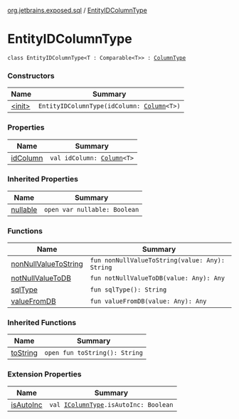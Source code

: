 [org.jetbrains.exposed.sql](../index.md) / [EntityIDColumnType](.)

# EntityIDColumnType

`class EntityIDColumnType<T : Comparable<T>> : `[`ColumnType`](../-column-type/index.md)

### Constructors

| Name | Summary |
|---|---|
| [&lt;init&gt;](-init-.md) | `EntityIDColumnType(idColumn: `[`Column`](../-column/index.md)`<T>)` |

### Properties

| Name | Summary |
|---|---|
| [idColumn](id-column.md) | `val idColumn: `[`Column`](../-column/index.md)`<T>` |

### Inherited Properties

| Name | Summary |
|---|---|
| [nullable](../-column-type/nullable.md) | `open var nullable: Boolean` |

### Functions

| Name | Summary |
|---|---|
| [nonNullValueToString](non-null-value-to-string.md) | `fun nonNullValueToString(value: Any): String` |
| [notNullValueToDB](not-null-value-to-d-b.md) | `fun notNullValueToDB(value: Any): Any` |
| [sqlType](sql-type.md) | `fun sqlType(): String` |
| [valueFromDB](value-from-d-b.md) | `fun valueFromDB(value: Any): Any` |

### Inherited Functions

| Name | Summary |
|---|---|
| [toString](../-column-type/to-string.md) | `open fun toString(): String` |

### Extension Properties

| Name | Summary |
|---|---|
| [isAutoInc](../is-auto-inc.md) | `val `[`IColumnType`](../-i-column-type/index.md)`.isAutoInc: Boolean` |
